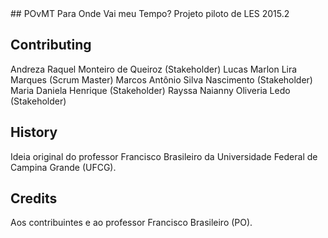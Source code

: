 <snippet>
## POvMT
Para Onde Vai meu Tempo?
Projeto piloto de LES 2015.2

## Contributing
Andreza Raquel Monteiro de Queiroz (Stakeholder)
Lucas Marlon Lira Marques (Scrum Master)
Marcos Antônio Silva Nascimento (Stakeholder)
Maria Daniela Henrique (Stakeholder)
Rayssa Naianny Oliveria Ledo (Stakeholder)

## History
Ideia original do professor Francisco Brasileiro da Universidade Federal de Campina Grande (UFCG).

## Credits
Aos contribuintes e ao professor Francisco Brasileiro (PO).
</snippet>
